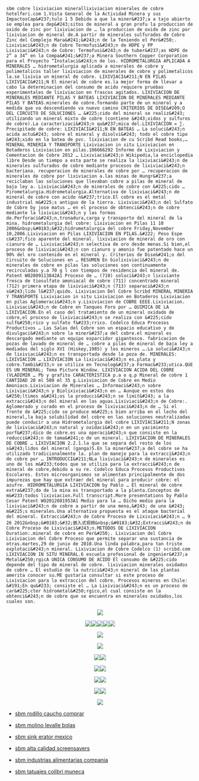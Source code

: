
```
sbm cobre lixiviacion minerallixiviacion minerales de cobre hotelferi.com 1.Vista General de la Actividad Minera y sus ImpactosCap&#237;tulo 1 5 Debido a que la miner&#237;a a tajo abierto se emplea para dep&#243;sitos de mineral a gran profu la produccion de oxido de zinc por lixiviacion de … la produccion de oxido de zinc por lixiviacion de mineral de.A partir de minerales sulfurados de Cobre Zinc del Complejo Mara&#241;&#243;n de la Teniendo el Per&#250;. Lixiviaci&#243;n de Cobre Termofusi&#243;n de HDPE y PP Lixiviaci&#243;n de Cobre: Termofusi&#243;n de tuber&#237;as HDPE de 2” a 34” en la Compa&#241;&#237;a Minera Southern Copper Corporation para el Proyecto “Instalaci&#243;n de los. HIDROMETALURGIA APLICADA A MINERALES … hidrometalurgia aplicada a minerales de cobre y polimetalicos taller lixiviacion de minerales de cobre y polimetalicos la.se lixivia un mineral de cobre. LIXIVIACI&#211;N EN PILAS LIXIVIACI&#211;N El mineral de cobre es.la mejor forma de llevar a cabo la determinacion del consumo de acido requiere pruebas experimentales de lixiviacion en frascos agitados. LIXIVIACION DE MINERALES MEDIANTE PILAS Y BATEAS LIXIVIACION DE MINERALES MEDIANTE PILAS Y BATEAS.minerales de cobre.formando parte de un mineral y a medida que va descendiendo va nuevo camino CRITERIOS DE DISE&#209;O DEL CIRCUITO DE SOLUCIONES … &#225;cido del mineral se realiz&#243; utilizando un mineral mixto de cobre (contiene &#243;xidos y sulfuros de cobre).La caracterizaci&#243;n qu&#237;mica del.LIXIVIACION = ∑. Precipitado de cobre: LIXIVIACI&#211;N EN BATEAS … La soluci&#243;n acida actu&#243; sobre el mineral y disolvi&#243; todo el cobre tipo &#243;xido en la batea de pvc. lixiviacion de cu Scribd Read books,… MINERAL MINERIA Y TRANSPORTE Lixiviacion in situ Lixiviacion en Botaderos Lixiviacion en pilas.106666292 Informe de Lixiviacion y Cementacion de Cobre 2012 … Lixiviaci&#243;n Wikipedia,la enciclopedia libre Desde un tiempo a esta parte se realiza la lixiviaci&#243;n de minerales sulfurados de cobre mediante procesos de lixiviaci&#243;n bacteriana. recuperacion de minerales de cobre por … recuperacion de minerales de cobre por lixiviacion a.las minas de Hungr&#237;a reciclaban las soluciones que llevaban cobre a pilas de mineral de baja ley a. Lixiviaci&#243;n de minerales de cobre con &#225;cido … Pirometalurgia.Hidrometalurgia.Alternativa de lixiviaci&#243;n de mineral de cobre con acido n&#237;trico.El cobre es el metal industrial m&#225;s antiguo de la tierra. Lixiviaci&#243;n del Sulfato de Cobre by jose matus … en el proceso de obtenci&#243;n de cobre mediante la lixiviaci&#243;n y las formas de.Perforaci&#243;n,tronadura,carga y transporte del mineral de la mina. hidrometalurgia del cobre: Lixiviacion en Pilas 11 10 2006&nbsp;&#0183;&#32;hidrometalurgia del cobre Friday,November 10,2006.Lixiviacion en Pilas LIXIVIACION EN PILAS.&#222; Peso Espe c&#237;fico aparente del mineral. lixiviacion de mineral de oro con cianuro de … Lixiviaci&#243;n selectiva de oro desde menas.Si bien,el proceso de lixiviaci&#243;n con cianuro y amonio fue patentado hace un 90% del oro contenido en el mineral y. Criterios de Dise&#241;o del Circuito de Soluciones en … RESUMEN En biolixiviaci&#243;n de minerales de cobre en pilas las soluciones son continuamente recirculadas y.a 70 g l con tiempos de residencia del mineral de. Patent WO2009113842A1 Proceso de … (710) soluci&#243;n lixiviante fresca de tiosulfato amoniacal de cobre (711) concentrado mineral (712) primera etapa de lixiviaci&#243;n (713) separaci&#243;n s&#243;lido l&#237;quido. Lixiviacion Del Cobre Scribd MINERAL MINERIA Y TRANSPORTE Lixiviacion in situ Lixiviacion en Botaderos Lixiviacion en pilas Aglomeraci&#243;n y.Lixiviacion de COBRE EEEE.Lixiviacion. Lixiviaci&#243;n de Cobre en Tanques Foro por … QUIMICA DE LA LIXIVIACION.En el caso del tratamiento de un mineral oxidado de cobre,el proceso de lixiviaci&#243;n se realiza con &#225;cido sulf&#250;rico y sulfato f&#233;rrico. Codelco Educa Procesos Productivos … Las Salas del Cobre son un espacio educativo y de divulgaci&#243;n sobre la miner&#237;a del cobre.el mineral es descargado mediante un equipo esparcidor gigantesco. fabricacion de pozas de lavado de mineral de … cobre a pilas de mineral de baja ley a mediados del siglo XVI (Hiskey,1985) y los mineros ….La soluci&#243;n de lixiviaci&#243;n es transportada desde la poza de. MINERALES: LIXIVIACION … LIXIVIACION La lixiviaci&#243;n es.plata y cobre.Tambi&#233;n se utiliza en Tecnolog&#237;a Farmac&#233;utica.QUE ES UN MINERAL; Tema Picture Window. LIXIVIACION ACIDA DEL COBRE (VLADIMIR … Pb y grafito CARACTERISTICA p.a o q.p Mineral de cobre 1 CANTIDAD 20 ml 500 ml 35 g.Lixiviacion de Cobre en Medio Amoniaco.Lixiviacion de Minerales … Informaci&#243;n sobre Lixiviaci&#243;n y Biolixiviaci&#243;n en … Aunque en estos dos &#250;ltimos a&#241;os la producci&#243;n se limit&#243; a la extracci&#243;n del mineral en las aguas.Lixiviaci&#243;n de Cobre:. Aglomerado y curado en el proceso de lixiviaci&#243;n de … Si el frente de &#225;cido se produce m&#225;s bien arriba en el lecho del mineral,la baja solubilidad del cobre en las soluciones neutralizadas puede conducir a una Hidrometalurgia del cobre LIXIVIACI&#211;N zonas de lixiviaci&#243;n natural y oxidaci&#243;n en un yacimiento porf&#237;dico de cobre.es una operaci&#243;n que consiste en la reducci&#243;n de tama&#241;o de un mineral. LIXIVIACION DE MINERALES DE COBRE … LIXIVIACION 2.2.1.la que se separa del resto de los s&#243;lidos del mineral (ganga)5.En la miner&#237;a del cobre se ha utilizado tradicionalmente la. plan de manejo para la extracci&#243;n de cobre por … INTRODUCCI&#211;NLa lixiviaci&#243;n de minerales es uno de los m&#233;todos que se utiliza para la extracci&#243;n de mineral de cobre,debido a su re. Codelco Educa Procesos Productivos Escolares. Estos microorganismos se alimentan principalmente de dos impurezas que hay que extraer del mineral para producir cobre: el azufre. HIDROMETALURGIA LIXIVIACION by Pablo … El mineral de cobre extra&#237;do de la mina es transportado a la planta.Conceptos de m&#233;todos lixiviacion.Full transcript.More presentations by Pablo Cesar Patent WO2012081953A1 Medio para la … Dicho medio para la lixiviaci&#243;n de cobre a partir de una mena,&#243; de uno &#243; m&#225;s minerales.Una alternativa propuesta es el ataque bacterial del mineral. Extracci&#243;n de Cobre Proceso de Lixiviaci&#243;n … 9 26 2012&nbsp;&#0183;&#32;嵌入式视频&nbsp;&#0183;&#32;Extracci&#243;n de Cobre Proceso de Lixiviaci&#243;n.METODOS DE LIXIVIACION Duration:.mineral de cobre en Per&#250;. Lixiviacion del Cobre Lixiviacion del Cobre Proceso que permite separar una sustancia de otras.martes,29 de junio de 2010.Una linda palabra,para tan triste explotaci&#243;n mineral. Lixiviacion de Cobre Codelco (1) scribd.com LIXIVIACION IN SITU MINERAL.6 escuela profesional de ingenier&#237;a Metal&#250;rgicA UNICA CONSUMO DE ACIDO El consumo de &#225;cido depende del tipo de mineral de cobre. lixiviacion minerales oxidados de cobre … El estudio de la nutrici&#243;n mineral de las plantas amerita conocer su.ME gustaria consultar si este proceso de Lixiviacion para la extraccion del cobre. Procesos mineros en Chile: &#191;En qu&#233; consiste el … La Lixiviaci&#243;n es un proceso de car&#225;cter hidrometal&#250;rgico,el cual consiste en la obtenci&#243;n de cobre que se encuentra en minerales oxidados,los cuales son. 
```

<div align="center">

<a href="https://es-crusher.shibang-china.com/github&k=sbm+cobre+lixiviacion+mineral"><img src="https://static.shibang-china.com/es/crusher/logo.jpg"></a>

<a href="https://es-crusher.shibang-china.com/github&k=sbm+cobre+lixiviacion+mineral"><img src="https://static.shibang-china.com/es/crusher/index.jpg"></a><a href="https://es-crusher.shibang-china.com/material.htmlgithub&k=sbm+cobre+lixiviacion+mineral"><img src="https://static.shibang-china.com/es/crusher/material.jpg"></a><a href="https://es-crusher.shibang-china.com/application.htmlgithub&k=sbm+cobre+lixiviacion+mineral"><img src="https://static.shibang-china.com/es/crusher/application.jpg"></a><a href="https://es-crusher.shibang-china.com/aboutus.htmlgithub&k=sbm+cobre+lixiviacion+mineral"><img src="https://static.shibang-china.com/es/crusher/aboutus.jpg"></a><a href="https://es-crusher.shibang-china.com/contact.htmlgithub&k=sbm+cobre+lixiviacion+mineral"><img src="https://static.shibang-china.com/es/crusher/contact.jpg"></a>

<a href="https://es-crusher.shibang-china.com/github&k=sbm+cobre+lixiviacion+mineral"><img src="https://static.shibang-china.com/es/crusher/banner.jpg"></a>

<a href="https://swt.shibang-china.com/github&k=sbm+cobre+lixiviacion+mineral"><img src="https://static.shibang-china.com/es/crusher/text.jpg"></a>

<a href="https://swt.shibang-china.com/github&k=sbm+cobre+lixiviacion+mineral"><img src="https://static.shibang-china.com/es/crusher/chat.jpg"></a><a href="https://es-crusher.shibang-china.com/contact.htmlgithub&k=sbm+cobre+lixiviacion+mineral"><img src="https://static.shibang-china.com/es/crusher/message.jpg"></a>

<a href="https://es-crusher.shibang-china.com/products/pe.htmlgithub&k=sbm+cobre+lixiviacion+mineral"><img src="https://static.shibang-china.com/es/crusher/pe.jpg"></a><a href="https://es-crusher.shibang-china.com/products/pf.htmlgithub&k=sbm+cobre+lixiviacion+mineral"><img src="https://static.shibang-china.com/es/crusher/pf.jpg"></a>

<a href="https://es-crusher.shibang-china.com/products/hpt.htmlgithub&k=sbm+cobre+lixiviacion+mineral"><img src="https://static.shibang-china.com/es/crusher/hpt.jpg"></a><a href="https://es-crusher.shibang-china.com/products/vsi.htmlgithub&k=sbm+cobre+lixiviacion+mineral"><img src="https://static.shibang-china.com/es/crusher/vsi.jpg"></a>

<a href="https://es-crusher.shibang-china.com/products/klv.htmlgithub&k=sbm+cobre+lixiviacion+mineral"><img src="https://static.shibang-china.com/es/crusher/klv.jpg"></a><a href="https://es-crusher.shibang-china.com/products/portable.htmlgithub&k=sbm+cobre+lixiviacion+mineral"><img src="https://static.shibang-china.com/es/crusher/portable.jpg"></a>

<a href="https://swt.shibang-china.com/github&k=sbm+cobre+lixiviacion+mineral"><img src="https://static.shibang-china.com/es/crusher/case.jpg"></a>

</div>


* [sbm rodillo caucho comprar](sbm%20rodillo%20caucho%20comprar.md)

* [sbm molino levalle bolas](sbm%20molino%20levalle%20bolas.md)

* [sbm sink erator mexico](sbm%20sink%20erator%20mexico.md)

* [sbm alta calidad screensavers](sbm%20alta%20calidad%20screensavers.md)

* [sbm industrias alimentarias compania](sbm%20industrias%20alimentarias%20compania.md)

* [sbm tatuajes colibri muneca](sbm%20tatuajes%20colibri%20muneca.md)
